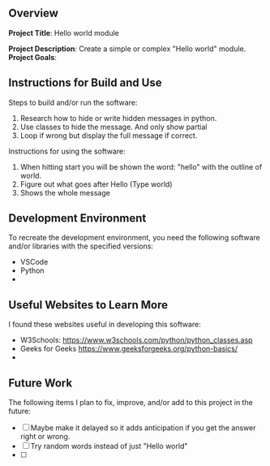 ## Overview

**Project Title**:
Hello world module

**Project Description**:
Create a simple or complex "Hello world" module.
**Project Goals**:

## Instructions for Build and Use

Steps to build and/or run the software:

1. Research how to hide or write hidden messages in python.
2. Use classes to hide the message. And only show partial
3. Loop if wrong but display the full message if correct.

Instructions for using the software:

1.  When hitting start you will be shown the word: "hello" with the outline of world.
2. Figure out what goes after Hello (Type world)
3. Shows the whole message

## Development Environment 

To recreate the development environment, you need the following software and/or libraries with the specified versions:

* VSCode
* Python
*

## Useful Websites to Learn More

I found these websites useful in developing this software:

* W3Schools: https://www.w3schools.com/python/python_classes.asp
* Geeks for Geeks https://www.geeksforgeeks.org/python-basics/
*

## Future Work

The following items I plan to fix, improve, and/or add to this project in the future:

* [ ] Maybe make it delayed so it adds anticipation if you get the answer right or wrong.
* [ ] Try random words instead of just "Hello world"
* [ ]
